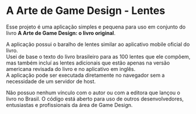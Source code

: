# A Arte de Game Design - Lentes

Esse projeto é uma aplicação simples e pequena para uso em conjunto do livro **A Arte de Game Design: o livro original**.

A aplicação possui o baralho de lentes similar ao aplicativo mobile oficial do livro.  
Usei de base o texto do livro brasileiro para as 100 lentes que ele compõem, mas também incluí as lentes adicionais que estão apenas na versão americana revisada do livro e no aplicativo em inglês.  
A aplicação pode ser executada diretamente no navegador sem a necessidade de um servidor de host.


Não possuo nenhum vínculo com o autor ou com a editora que lançou o livro no Brasil.
O código está aberto para uso de outros desenvolvedores, entusiastas e profissionais da área de Game Design.
